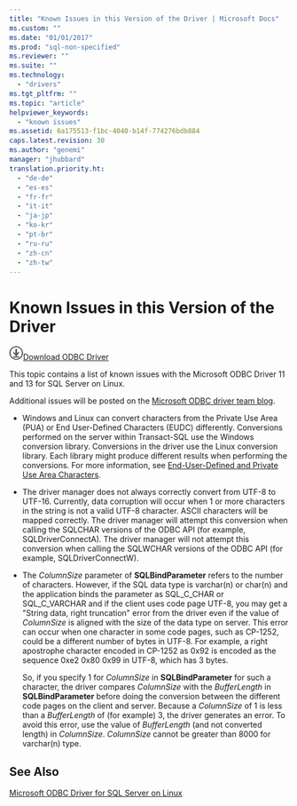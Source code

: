 ```yaml
---
title: "Known Issues in this Version of the Driver | Microsoft Docs"
ms.custom: ""
ms.date: "01/01/2017"
ms.prod: "sql-non-specified"
ms.reviewer: ""
ms.suite: ""
ms.technology: 
  - "drivers"
ms.tgt_pltfrm: ""
ms.topic: "article"
helpviewer_keywords: 
  - "known issues"
ms.assetid: 6a175513-f1bc-4040-b14f-774276bdb884
caps.latest.revision: 30
ms.author: "genemi"
manager: "jhubbard"
translation.priority.ht: 
  - "de-de"
  - "es-es"
  - "fr-fr"
  - "it-it"
  - "ja-jp"
  - "ko-kr"
  - "pt-br"
  - "ru-ru"
  - "zh-cn"
  - "zh-tw"
---
```

# Known Issues in this Version of the Driver
![Download](../../../ssdt/media/download.png)[Download ODBC Driver](https://blogs.msdn.microsoft.com/sqlnativeclient/2016/10/20/odbc-driver-13-0-for-linux-released/)

This topic contains a list of known issues with the Microsoft ODBC Driver 11 and 13 for SQL Server on Linux.  
  
Additional issues will be posted on the [Microsoft ODBC driver team blog](http://blogs.msdn.com/b/sqlnativeclient/).  
  
-   Windows and Linux can convert characters from the Private Use Area (PUA) or End User-Defined Characters (EUDC) differently. Conversions performed on the server within Transact-SQL use the Windows conversion library. Conversions in the driver use the Linux conversion library. Each library might produce different results when performing the conversions. For more information, see [End-User-Defined and Private Use Area Characters](http://msdn.microsoft.com/library/dd317802.aspx).  
  
-   The driver manager does not always correctly convert from UTF-8 to UTF-16. Currently, data corruption will occur when 1 or more characters in the string is not a valid UTF-8 character. ASCII characters will be mapped correctly. The driver manager will attempt this conversion when calling the SQLCHAR versions of the ODBC API (for example, SQLDriverConnectA). The driver manager will not attempt this conversion when calling the SQLWCHAR versions of the ODBC API (for example, SQLDriverConnectW).  
  
-   The *ColumnSize* parameter of **SQLBindParameter** refers to the number of characters. However, if the SQL data type is varchar(n) or char(n) and the application binds the parameter as SQL_C_CHAR or SQL_C_VARCHAR and if the client uses code page UTF-8, you may get a "String data, right truncation" error from the driver even if the value of *ColumnSize* is aligned with the size of the data type on server. This error can occur when one character in some code pages, such as CP-1252, could be a different number of bytes in UTF-8. For example, a right apostrophe character encoded in CP-1252 as 0x92 is encoded as the sequence 0xe2 0x80 0x99 in UTF-8, which has 3 bytes.  
  
    So, if you specify 1 for *ColumnSize* in **SQLBindParameter** for such a character, the driver compares *ColumnSize* with the *BufferLength* in **SQLBindParameter** before doing the conversion between the different code pages on the client and server. Because a *ColumnSize* of 1 is less than a *BufferLength* of (for example) 3, the driver generates an error. To avoid this error, use the value of *BufferLength* (and not converted length) in *ColumnSize*. *ColumnSize* cannot be greater than 8000 for varchar(n) type.  
  
## See Also  
[Microsoft ODBC Driver for SQL Server on Linux](../../../connect/odbc/linux/microsoft-odbc-driver-for-sql-server-on-linux.md)  
  
